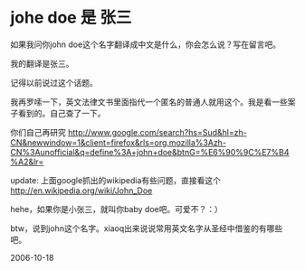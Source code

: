 # johe doe 是 张三

如果我问你john doe这个名字翻译成中文是什么，你会怎么说？写在留言吧。

我的翻译是张三。

记得以前说过这个话题。

我再罗嗦一下，英文法律文书里面指代一个匿名的普通人就用这个。我是看一些案子看到的。自己查了一下。

你们自己再研究
http://www.google.com/search?hs=Sud&hl=zh-CN&newwindow=1&client=firefox&rls=org.mozilla%3Azh-CN%3Aunofficial&q=define%3A+john+doe&btnG=%E6%90%9C%E7%B4%A2&lr=

update: 上面google抓出的wikipedia有些问题，直接看这个
http://en.wikipedia.org/wiki/John_Doe

hehe，如果你是小张三，就叫你baby doe吧。可爱不？：） 

btw，说到john这个名字。xiaoq出来说说常用英文名字从圣经中借鉴的有哪些吧。

2006-10-18